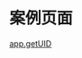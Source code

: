 # 案例页面 
 [app.getUID](https://www.awebide.com/testCase/#/getInfoCase/Demo/API/data/getInfoCase?title=%E8%8E%B7%E5%8F%96%E4%BF%A1%E6%81%AF&pageId=getInfoCase)